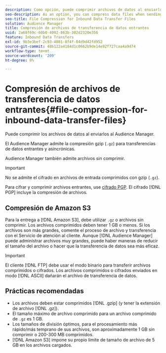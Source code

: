 ```yaml
---
description: Como opción, puede comprimir archivos de datos al enviarlos al Audience Manager.
seo-description: As an option, you can compress data files when sending them to Audience Manager.
seo-title: File Compression for Inbound Data Transfer Files
solution: Audience Manager
title: Compresión de archivos de transferencia de datos entrantes
uuid: 2a68f69c-60b0-4002-863b-302d2320e356
feature: Inbound Data Transfers
exl-id: 9b3e3bef-2c93-4801-8f4f-04d9d42fd952
source-git-commit: 48b122a4184d1c0662b9de14e92f727caa4a9d74
workflow-type: tm+mt
source-wordcount: '209'
ht-degree: 0%

---
```


# Compresión de archivos de transferencia de datos entrantes{#file-compression-for-inbound-data-transfer-files}

Puede comprimir los archivos de datos al enviarlos al Audience Manager.

<!-- inbound-file-compression.xml -->

El Audience Manager admite la compresión gzip (`.gz`) para transferencias de datos entrantes y asincrónicas.

Audience Manager también admite archivos sin comprimir.

>[!IMPORTANT]
>
>No se admite el cifrado en archivos de entrada comprimidos con gzip (`.gz`).
>
>Para cifrar y comprimir archivos entrantes, use [cifrado PGP](../../../integration/sending-audience-data/batch-data-transfer-explained/inbound-file-encryption.md). El cifrado [!DNL PGP] incluye la compresión de archivos.

## Compresión de Amazon S3

Para la entrega a [!DNL Amazon S3], debe utilizar `.gz` o archivos sin comprimir. Los archivos comprimidos deben tener 1 GB o menos. Si los archivos son más grandes, comente el proceso de archivo y transferencia con el Servicio de atención al cliente. Aunque [!DNL Audience Manager] puede administrar archivos muy grandes, puede haber maneras de reducir el tamaño del archivo o hacer que la transferencia de datos sea más eficaz.

>[!IMPORTANT]
>
>El cliente [!DNL FTP] debe usar el modo binario para transferir archivos comprimidos o cifrados. Los archivos comprimidos o cifrados enviados en modo [!DNL ASCII] dañarán el archivo de transferencia de datos.

## Prácticas recomendadas

* Los archivos deben estar comprimidos [!DNL .gzip] (y tener la extensión de archivo [!DNL .gz]).
* El tamaño máximo de archivo comprimido para un archivo comprimido de `.gz` es 1 GB.
* Los tamaños de división óptimos, para el procesamiento más rápido/más temprano de sus archivos, son aproximadamente 1 GB sin comprimir o 200-300 MB comprimidos.
* [!DNL Amazon S3] impone su propio límite de tamaño de archivo de 5 GB en los archivos cargados.
